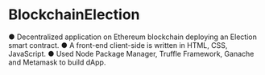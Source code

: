 # BlockchainElection
● Decentralized application on Ethereum blockchain deploying an Election smart contract.
● A front-end client-side is written in HTML, CSS, JavaScript.
● Used Node Package Manager, Truffle Framework, Ganache and Metamask to build dApp.
